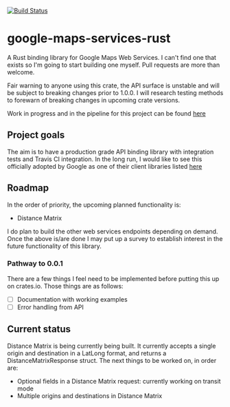[![Build Status](https://travis-ci.org/vignesh-sankaran/google-maps-services-rust.svg?branch=master)](https://travis-ci.org/vignesh-sankaran/google-maps-services-rust)
# google-maps-services-rust
A Rust binding library for Google Maps Web Services. I can't find one that exists so I'm going to start building one myself. Pull requests are more than welcome.

Fair warning to anyone using this crate, the API surface is unstable and will be subject to breaking changes prior to 1.0.0. I will research testing methods to forewarn of breaking changes in upcoming crate versions.

Work in progress and in the pipeline for this project can be found [here](https://tree.taiga.io/project/backend_dev-google-web-services-rust/kanban "Kanban for google-web-services-rust")

## Project goals
The aim is to have a production grade API binding library with integration tests and Travis CI integration. In the long run, I would like to see this officially adopted by Google as one of their client libraries listed [here](https://developers.google.com/maps/documentation/distance-matrix/client-library "Google Maps Web Services official client libraries")

## Roadmap
In the order of priority, the upcoming planned functionality is:
* Distance Matrix

I do plan to build the other web services endpoints depending on demand. Once the above is/are done I may put up a survey to establish interest in the future functionality of this library.

### Pathway to 0.0.1
There are a few things I feel need to be implemented before putting this up on crates.io. Those things are as follows:
- [ ] Documentation with working examples
- [ ] Error handling from API

## Current status
Distance Matrix is being currently being built. It currently accepts a single origin and destination in a LatLong format, and returns a DistanceMatrixResponse struct. The next things to be worked on, in order are:

* Optional fields in a Distance Matrix request: currently working on transit mode
* Multiple origins and destinations in Distance Matrix
